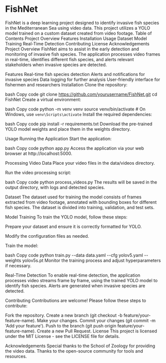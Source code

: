 # FishNet
FishNet is a deep learning project designed to identify invasive fish species in the Mediterranean Sea using video data. This project utilizes a YOLO model trained on a custom dataset created from video footage.
Table of Contents
Project Overview
Features
Installation
Usage
Dataset
Model Training
Real-Time Detection
Contributing
License
Acknowledgements
Project Overview
FishNet aims to assist in the early detection and monitoring of invasive fish species. The application processes video frames in real-time, identifies different fish species, and alerts relevant stakeholders when invasive species are detected.

Features
Real-time fish species detection
Alerts and notifications for invasive species
Data logging for further analysis
User-friendly interface for fishermen and researchers
Installation
Clone the repository:

bash
Copy code
git clone https://github.com/yourusername/FishNet.git
cd FishNet
Create a virtual environment:

bash
Copy code
python -m venv venv
source venv/bin/activate  # On Windows, use `venv\Scripts\activate`
Install the required dependencies:

bash
Copy code
pip install -r requirements.txt
Download the pre-trained YOLO model weights and place them in the weights directory.

Usage
Running the Application
Start the application:

bash
Copy code
python app.py
Access the application via your web browser at http://localhost:5000.

Processing Video Data
Place your video files in the data/videos directory.

Run the video processing script:

bash
Copy code
python process_videos.py
The results will be saved in the output directory, with logs and detected species.

Dataset
The dataset used for training the model consists of frames extracted from video footage, annotated with bounding boxes for different fish species. The dataset is divided into training, validation, and test sets.

Model Training
To train the YOLO model, follow these steps:

Prepare your dataset and ensure it is correctly formatted for YOLO.

Modify the configuration files as needed.

Train the model:

bash
Copy code
python train.py --data data.yaml --cfg yolov5.yaml --weights yolov5s.pt
Monitor the training process and adjust hyperparameters if necessary.

Real-Time Detection
To enable real-time detection, the application processes video streams frame by frame, using the trained YOLO model to identify fish species. Alerts are generated when invasive species are detected.

Contributing
Contributions are welcome! Please follow these steps to contribute:

Fork the repository.
Create a new branch (git checkout -b feature/your-feature-name).
Make your changes.
Commit your changes (git commit -m 'Add your feature').
Push to the branch (git push origin feature/your-feature-name).
Create a new Pull Request.
License
This project is licensed under the MIT License - see the LICENSE file for details.

Acknowledgements
Special thanks to the School of Zoology for providing the video data.
Thanks to the open-source community for tools and resources.
